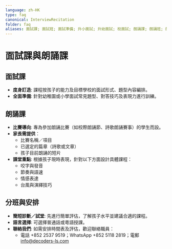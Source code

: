 ```yaml
---
language: zh-HK
type: faq
canonical: InterviewRecitation
folder: faq
aliases: 面試課; 面試班; 面試準備; 升小面試; 升幼面試; 校面試; 朗誦課; 朗誦班; 朗誦比賽; 校際朗誦節; Speech Festival; 詩朗誦; 散文朗誦; 普通話朗誦; 粵語朗誦; 廣東話朗誦
---
```

# 面試課與朗誦課

## 面試課
- **度身訂造**: 課程按孩子的能力及目標學校的面試形式、題型內容編排。
- **全面準備**: 針對幼稚園或小學面試常見題型、對答技巧及表現力進行訓練。

## 朗誦課
- **比賽導向**: 專為參加朗誦比賽（如校際朗誦節、詩歌朗誦賽事）的學生而設。
- **家長需提供**：
  - 比賽名稱／項目
  - 已選定的篇章（詩歌或文章）
  - 孩子目前朗誦的短片
- **課堂重點**: 根據孩子現時表現，針對以下方面設計具體課程：
  - 咬字與發音
  - 節奏與語速
  - 情感表達
  - 台風與演繹技巧

## 分班與安排
- **簡短診斷／試堂**: 先進行簡單評估，了解孩子水平並建議合適的課程。
- **語言選擇**: 可選擇普通話或粵語授課。
- **聯絡我們**: 如需安排時間表及評估，歡迎聯絡職員：
  - 電話 +852 2537 9519；WhatsApp +852 5118 2819；電郵 info@decoders-ls.com

